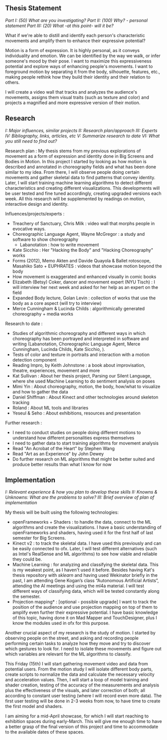 ## Thesis Statement
*Part I: (50) What are you investigating?
Part II: (100) Why? - personal statement
Part III: (20) What -at this point- will it be?*

What if we're able to distill and identify each person's characteristic movements and amplify them to enhance their expressive potential?

Motion is a form of expression. It is highly personal, as it conveys individuality and emotion. We can be identified by the way we walk, or infer someone's mood by their pose. I want to maximize this expressiveness potential and explore ways of enhancing people's movements. I want to foreground motion by separating it from the body, silhouette, features, etc., making people rethink how they build their identity and their relation to others.

I will create a video wall that tracks and analyzes the audience's movements, assigns them visual traits (such as texture and color) and projects a magnified and more expressive version of their motion.



## Research
*I: Major influences, similar projects
II: Research plan/approach
III: Experts
IV: Bibliography, links, articles, etc
V: Summarize research to date
VI: What you still need to find out?*

Research plan :
My thesis stems from my previous explorations of movement as a form of expression and identity done in Big Screens and Bodies in Motion.
In this project I started by looking as how motion is described and annotated in choreography fields and what has been done similar to my idea. From there, I will observe people doing certain movements and gather skeletal data to find patterns that convey identity. Later, I will start training machine learning algorithms to detect different characteristics and creating different visualizations. This developments will be user tested and fine tuned accordingly, creating upgraded versions each week.
All this research will be supplemented by readings on motion, interactive design and identity.


Influences/projects/experts :
- Treachery of Sanctuary, Chris Milk : video wall that morphs people in evocative ways.
- Choreographic Language Agent, Wayne McGregor : a study and software to show choreography
  - Labanotation : how to write movement
- Kate Sicchio : Her "Hacking the Body" and "Hacking Choreography" works
- Forms (2012), Memo Akten and Davide Quayola & Ballet rotoscope, Masahiko Sato + EUPHRATES : videos that showcase motion beyond the body
- How movement is exaggerated and enhanced visually in comic books
- Elizabeth (Betsy) Coker, dancer and movement expert (NYU Tisch) : I will interview her next week and asked for her help as an expert on the field
- Expanded Body lecture, Golan Levin : collection of works that use the body as a core aspect (will try to interview)
- Merce Cunningham & Lucinda Childs : algorithmically generated choreography + media works


Research to date :
- Studies of algorithmic choreography and different ways in which choreography has been portrayed and interpreted in software and writing (Labanotation, Choreographic Language Agent, Merce Cunningham, Lucinda Childs, Kate Sicchio, ).
- Tests of color and texture in portraits and interaction with a motion detection component
- Reading Impro, by Keith Johnstone : a book about improvisation, theatre, experiences, movement and more
- Kat Sullivan : About her thesis project, Parsing our Silent Language, where she used Machine Learning to do sentiment analysis on poses
- Mimi Yin : About choreography, motion, the body, how/what to visualize and how to gather the data
- Daniel Shiffman : About Kinect and other technologies around skeleton tracking
- Roland : About ML tools and libraries
- Yeseul & Seho : About exhibitions, resources and presentation


Further research :
- I need to conduct studies on people doing different motions to understand how different personalities express themselves
- I need to gather data to start training algorithms for movement analysis
- Read "An Acrobat of the Heart" by Stephen Wang
- Read "Art as an Experience" by John Dewey
- Do further research on ML algorithms that might be better suited and produce better results than what I know for now



## Implementation
*I: Relevant experience & how you plan to develop these skills
II: Knowns & Unknowns: What are the problems to solve?
III: Brief overview of plan of implementation*

My thesis will be built using the following technologies:
- openFrameworks + Shaders : to handle the data, connect to the ML algorithms and create the visualizations. I have a basic understanding of openFrameworks and shaders, having used it for the first half of last semester for Big Screens.
- Kinect v2 : to track the skeletal data. I have used this previously and can be easily connected to ofx. Later, I will test different alternatives (such as Intel's RealSense and ML algorithms) to see how viable and reliable they could be.
- Machine Learning : for analyzing and classifying the skeletal data. This is my weakest point, as I haven't used it before. Besides having Kat's thesis repository with *sklearn* and having used Wekinator briefly in the past, I am attending Gene Kogan’s class “Autonomous Artificial Artists”, attending the AI meetings and using the ml4a material. I will test different ways of classifying data, which will be tested constantly along the semester.
- Projection mapping* : [optional - possible upgrade] I want to track the position of the audience and use projection mapping on top of them to amplify even further their expressive potential. I have basic knowledge of this topic, having done it on Mad Mapper and TouchDesigner, plus I know the modules used in ofx for this purpose.


Another crucial aspect of my research is the study of motion. I started by observing people on the street, and asking and recording people performing certain tasks to analyze how they move and try to discover which gestures to look for. I need to isolate these movements and figure out which variables are relevant for the ML algorithms to classify.

This Friday (15th) I will start gathering movement video and data from potential users. From the motion study I will isolate different body parts, create scripts to normalize the data and calculate the necessary velocity and acceleration values. Then, I will start a loop of model training and shader creation, testing of the accuracy of the measurements and analysis plus the effectiveness of the visuals, and later correction of both; all according to constant user testing (where I will record even more data). The first user testing will be done in 2-3 weeks from now, to have time to create the first model and shaders.

I am aiming for a mid-April showcase, for which I will start reaching to exhibition spaces during early-March. This will give me enough time to have a better grasp of the final version of this project and time to accommodate to the available dates of these spaces.
